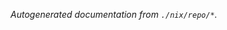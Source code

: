 <div class="sidetoc"><nav class="pagetoc"></nav></div>

_Autogenerated documentation from `./nix/repo/*`._
